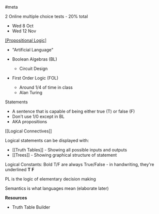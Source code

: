 #meta 


2 Online multiple choice tests - 20% total
- Wed 8 Oct
- Wed 12 Nov

[[Propositional Logic]](PL)
- "Artificial Language"
- Boolean Algebras (BL)
	- Circuit Design 
	
- First Order Logic (FOL)
	- Around 1/4 of time in class
	- Alan Turing

Statements
- A sentence that is capable of being either true (T) or false (F)
- Don't use 1/0 except in BL
- AKA propositions

[[Logical Connectives]]

Logical statements can be displayed with:
- [[Truth Tables]] - Showing all possible inputs and outputs
- [[Trees]] - Showing graphical structure of statement

Logical Constants:
Bold T/F are always True/False - in handwriting, they're underlined
**T**
**F**

PL is the logic of elementary decision making

Semantics is what languages mean (elaborate later)

**Resources**
- Truth Table Builder